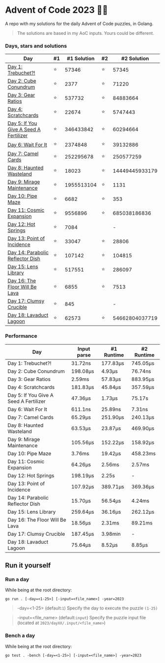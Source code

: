 # Advent of Code 2023 🎄🎁
A repo with my solutions for the daily Advent of Code puzzles, in Golang.

> The solutions are based in my AoC inputs. Yours could be different.

### Days, stars and solutions 
| Day                                                           | #1 | #1 Solution | #2 | #2 Solution    |
|---------------------------------------------------------------|----|-------------|----|----------------|
| [Day 1: Trebuchet?!](2023/day01/day01.go)                     | ⭐ | 57346      | ⭐ | 57345          |
| [Day 2: Cube Conundrum](2023/day02/day02.go)                  | ⭐ | 2377       | ⭐ | 71220          |
| [Day 3: Gear Ratios](2023/day03/day03.go)                     | ⭐ | 537732     | ⭐ | 84883664       |
| [Day 4: Scratchcards](2023/day04/day04.go)                    | ⭐ | 22674      | ⭐ | 5747443        |
| [Day 5: If You Give A Seed A Fertilizer](2023/day05/day05.go) | ⭐ | 346433842  | ⭐ | 60294664       |
| [Day 6: Wait For It](2023/day06/day06.go)                     | ⭐ | 2374848    | ⭐ | 39132886       |
| [Day 7: Camel Cards](2023/day07/day07.go)                     | ⭐ | 252295678  | ⭐ | 250577259      |
| [Day 8: Haunted Wasteland](2023/day08/day08.go)               | ⭐ | 18023      | ⭐ | 14449445933179 |
| [Day 9: Mirage Maintenance](2023/day09/day09.go)              | ⭐ | 1955513104 | ⭐ | 1131           |
| [Day 10: Pipe Maze](2023/day10/day10.go)                      | ⭐ | 6682       | ⭐ | 353            |
| [Day 11: Cosmic Expansion](2023/day11/day11.go)               | ⭐ | 9556896    | ⭐ | 685038186836   |
| [Day 12: Hot Springs](2023/day12/day12.go)                    | ⭐ | 7084       |   | -              |
| [Day 13: Point of Incidence](2023/day13/day13.go)             | ⭐ | 33047      | ⭐ | 28806          |
| [Day 14: Parabolic Reflector Dish](2023/day14/day14.go)       | ⭐ | 107142     | ⭐ | 104815         |
| [Day 15: Lens Library](2023/day15/main.go)                    | ⭐ | 517551     | ⭐ | 286097         |
| [Day 16: The Floor Will Be Lava](2023/day16/day16.go)         | ⭐ | 6855       | ⭐ | 7513           |
| [Day 17: Clumsy Crucible](2023/day17/day17.go)                | ⭐ | 845        |   | -              |
| [Day 18: Lavaduct Lagoon](2023/day18/day18.go)                | ⭐ | 62573      | ⭐ | 54662804037719 |


### Performance
| Day                                    | Input parse | #1 Runtime | #2 Runtime |
|----------------------------------------|-------------|------------|------------|
| Day 1: Trebuchet?!                     | 31.72ns     | 177.83μs   | 745.05μs   |
| Day 2: Cube Conundrum                  | 198.08μs    | 4.93μs     | 76.74ns    |
| Day 3: Gear Ratios                     | 2.59ms      | 57.83μs    | 883.95μs   |
| Day 4: Scratchcards                    | 181.83μs    | 45.84μs    | 357.59μs   |
| Day 5: If You Give A Seed A Fertilizer | 47.36μs     | 1.73μs     | 75.17s     |
| Day 6: Wait For It                     | 611.1ns     | 25.89ns    | 7.31ns     |
| Day 7: Camel Cards                     | 65.29μs     | 251.90μs   | 240.13μs   |
| Day 8: Haunted Wasteland               | 63.53μs     | 23.87μs    | 469.90μs   |
| Day 9: Mirage Maintenance              | 105.56μs    | 152.22μs   | 158.92μs   |
| Day 10: Pipe Maze                      | 3.76ms      | 19.42μs    | 458.23ms   |
| Day 11: Cosmic Expansion               | 64.26μs     | 2.56ms     | 2.57ms     |
| Day 12: Hot Springs                    | 198.19μs    | 2.25s      | -          |
| Day 13: Point of Incidence             | 107.92μs    | 389.71μs   | 369.36μs   |
| Day 14: Parabolic Reflector Dish       | 15.70μs     | 56.54μs    | 4.24ms     |
| Day 15: Lens Library                   | 259.64μs    | 36.16μs    | 262.12μs   |
| Day 16: The Floor Will Be Lava         | 18.56μs     | 2.31ms     | 89.21ms    |
| Day 17: Clumsy Crucible                | 187.45μs    | 3.98min    | -          |
| Day 18: Lavaduct Lagoon                | 75.64μs     | 8.52μs     | 8.85μs     |

## Run it yourself
### Run a day 
While being at the root directory:
```
go run . [-day=<1-25>] [-input=<file_name>] -year=2023
```
> -day=<1-25> (default:`1`) Specify the day to execute the puzzle `(1-25)`

> -input=<file_name> (default:`input`) Specify the puzzle input file (located at `2023/dayXX/.input/<file_name>`)
### Bench a day
While being at the root directory:
```
go test . -bench [-day=<1-25>] [-input=<file_name>] -year=2023
```

##